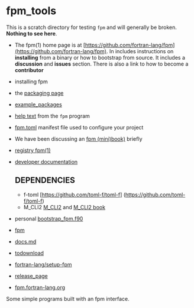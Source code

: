 # fpm_tools

This is a scratch directory for testing `fpm` and will generally be
broken. **Nothing to see here**.

 + The fpm(1) home page is at [https://github.com/fortran-lang/fpm](https://github.com/fortran-lang/fpm).
   In includes instructions on **installing** from a binary or how to bootstrap from source.
   It includes a **discussion** and **issues** section.
   There is also a link to how to become a **contributor**
 + installing fpm
 + the [packaging page](https://github.com/fortran-lang/fpm/blob/master/PACKAGING.md)
 + [example_packages](https://github/fortran-lang/fpm/tree/master/example_packages)
 + [help text](https://urbanjost.github.io/fpm_tools/manual.html) from the `fpm` program
 + [fpm.toml](https://github.com/fortran-lang/fpm/blob/master/manifest-reference.md) manifest file used to configure your project
 + We have been discussing an [fpm (mini)book)](fortran-lang/fortran-lang.org#156) briefly 
 + [registry fpm(1)](https://fortran-lang.org/packages)
 + [developer documentation]([https://urbanjost.github.io/fpm_tools/manual.html)
    ## DEPENDENCIES
    + f-toml [https://github.com/toml-f/toml-f] (https://github.com/toml-f/toml-f)
    + M_CLI2 [M_CLI2](https://urbanjost.github.com/M_CLI2l) and [M_CLI2 book](https://urbanjost.github.io/M_CLI2/BOOK_M_CLI2.html)
 + personal [bootstrap_fpm.f90](app/fpm_bootstrap.f90)

 + [fpm](https://github/fortran-lang/fpm/tree/master/fpm)
 + [docs.md](https://github/fortran-lang/fpm/blob/master/docs.md)
 + [todownload](https://github.com/fortran-lang/fpm/releases)
 + [fortran-lang/setup-fpm](https://github.com/marketplace/actions/setup-fpm)
 + [release_page](https://github.com/fortran-lang/fpm/releases)
 + [fpm.fortran-lang.org](https://fpm.fortran-lang.org)

Some simple programs built with an fpm interface.
